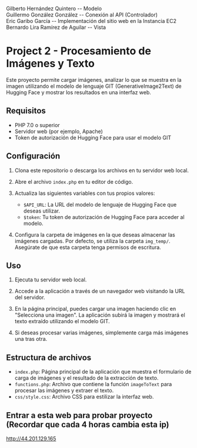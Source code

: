 Gilberto Hernández Quintero  --  Modelo<br>
Guillermo González González  --  Conexión al API (Controlador)<br>
Eric Garibo García  --  Implementación del sitio web en la Instancia EC2<br>
Bernardo Lira Ramírez de Aguilar  --  Vista<br>

# Project 2 - Procesamiento de Imágenes y Texto

Este proyecto permite cargar imágenes, analizar lo que se muestra en la imagen utilizando el modelo de lenguaje GIT (GenerativeImage2Text) de Hugging Face y mostrar los resultados en una interfaz web.

## Requisitos

- PHP 7.0 o superior
- Servidor web (por ejemplo, Apache)
- Token de autorización de Hugging Face para usar el modelo GIT

## Configuración

1. Clona este repositorio o descarga los archivos en tu servidor web local.

2. Abre el archivo `index.php` en tu editor de código.

3. Actualiza las siguientes variables con tus propios valores:
   - `$API_URL`: La URL del modelo de lenguaje de Hugging Face que deseas utilizar.
   - `$token`: Tu token de autorización de Hugging Face para acceder al modelo.

4. Configura la carpeta de imágenes en la que deseas almacenar las imágenes cargadas. Por defecto, se utiliza la carpeta `img_temp/`. Asegúrate de que esta carpeta tenga permisos de escritura.

## Uso

1. Ejecuta tu servidor web local.

2. Accede a la aplicación a través de un navegador web visitando la URL del servidor.

3. En la página principal, puedes cargar una imagen haciendo clic en "Selecciona una imagen". La aplicación subirá la imagen y mostrará el texto extraído utilizando el modelo GIT.

4. Si deseas procesar varias imágenes, simplemente carga más imágenes una tras otra.

## Estructura de archivos

- `index.php`: Página principal de la aplicación que muestra el formulario de carga de imágenes y el resultado de la extracción de texto.
- `functions.php`: Archivo que contiene la función `imageToText` para procesar las imágenes y extraer el texto.
- `css/style.css`: Archivo CSS para estilizar la interfaz web.

## Entrar a esta web para probar proyecto (Recordar que cada 4 horas cambia esta ip)
http://44.201.129.165
